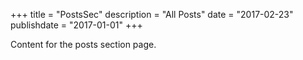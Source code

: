 +++
title = "PostsSec"
description = "All Posts"
date = "2017-02-23"
publishdate = "2017-01-01"
+++

Content for the posts section page.